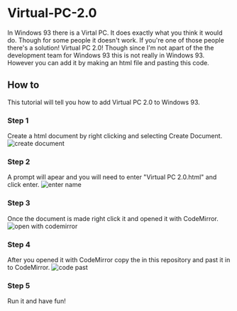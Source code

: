 # Virtual-PC-2.0
  In Windows 93 there is a Virtal PC. It does exactly what you   think it would do. Though for some people it doesn't work. If you're one of those people there's a solution! Virtual PC 2.0! Though since I'm not apart of the the development team for Windows 93 this is not really in Windows 93. However you can add it by making an html file and pasting this code.
  ## How to
  This tutorial will tell you how to add Virtual PC 2.0 to Windows 93.
  ### Step 1
  Create a html document by right clicking and selecting Create Document.
![create document](https://user-images.githubusercontent.com/29897726/30517575-165afa46-9bc9-11e7-82ce-a329fa1fa668.PNG)

### Step 2
A prompt will apear and you will need to enter "Virtual PC 2.0.html" and click enter.
![enter name](https://user-images.githubusercontent.com/29897726/30517625-7194e024-9bca-11e7-9590-65f1e958ac2a.PNG)

### Step 3
Once the document is made right click it and opened it with CodeMirror.
![open with codemirror](https://user-images.githubusercontent.com/29897726/30517652-0cc86d9a-9bcb-11e7-8066-877f8699f889.PNG)

### Step 4
After you opened it with CodeMirror copy the in this repository and past it in to CodeMirror.
![code past](https://user-images.githubusercontent.com/29897726/30517687-11735ade-9bcc-11e7-8ebd-ec0800a737d1.PNG)

### Step 5
Run it and have fun!
